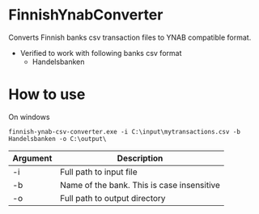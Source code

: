 FinnishYnabConverter
==========================

Converts Finnish banks csv transaction files to YNAB compatible format. 

* Verified to work with following banks csv format
  * Handelsbanken
 

How to use
==========================

On windows
```
finnish-ynab-csv-converter.exe -i C:\input\mytransactions.csv -b Handelsbanken -o C:\output\ 
```


| Argument| Description| 
|-------------|-------------|
| -i| Full path to input file| 
| -b| Name of the bank. This is case insensitive|  
| -o| Full path to output directory|   

